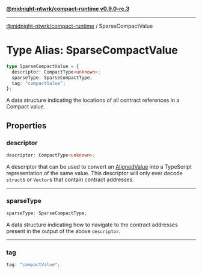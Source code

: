 [**@midnight-ntwrk/compact-runtime v0.9.0-rc.3**](../README.md)

***

[@midnight-ntwrk/compact-runtime](../globals.md) / SparseCompactValue

# Type Alias: SparseCompactValue

```ts
type SparseCompactValue = {
  descriptor: CompactType<unknown>;
  sparseType: SparseCompactType;
  tag: "compactValue";
};
```

A data structure indicating the locations of all contract references in a Compact value.

## Properties

### descriptor

```ts
descriptor: CompactType<unknown>;
```

A descriptor that can be used to convert an [AlignedValue](AlignedValue.md) into a TypeScript representation of the same value.
This descriptor will only ever decode `struct`s or `Vector`s that contain contract addresses.

***

### sparseType

```ts
sparseType: SparseCompactType;
```

A data structure indicating how to navigate to the contract addresses present in the output of the above `descriptor`.

***

### tag

```ts
tag: "compactValue";
```
